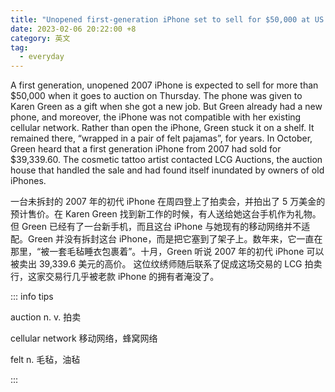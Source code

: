 ```yaml
---
title: "Unopened first-generation iPhone set to sell for $50,000 at US auction"
date: 2023-02-06 20:22:00 +8
category: 英文
tag:
  - everyday
---
```


A first generation, unopened 2007 iPhone is expected to sell for more than $50,000 when it goes to auction on Thursday. The phone was given to Karen Green as a gift when she got a new job. But Green already had a new phone, and moreover, the iPhone was not compatible with her existing cellular network. Rather than open the iPhone, Green stuck it on a shelf. It remained there, “wrapped in a pair of felt pajamas”, for years. In October, Green heard that a first generation iPhone from 2007 had sold for $39,339.60. The cosmetic tattoo artist contacted LCG Auctions, the auction house that handled the sale and had found itself inundated by owners of old iPhones.

一台未拆封的 2007 年的初代 iPhone 在周四登上了拍卖会，并拍出了 5 万美金的预计售价。在 Karen Green 找到新工作的时候，有人送给她这台手机作为礼物。但 Green 已经有了一台新手机，而且这台 iPhone 与她现有的移动网络并不适配。Green 并没有拆封这台 iPhone，而是把它塞到了架子上。数年来，它一直在那里，“被一套毛毡睡衣包裹着”。十月，Green 听说 2007 年的初代 iPhone 可以被卖出 39,339.6 美元的高价。 这位纹绣师随后联系了促成这场交易的 LCG 拍卖行，这家交易行几乎被老款 iPhone 的拥有者淹没了。

::: info tips

auction n. v. 拍卖

cellular network 移动网络，蜂窝网络

felt n. 毛毡，油毡

:::
